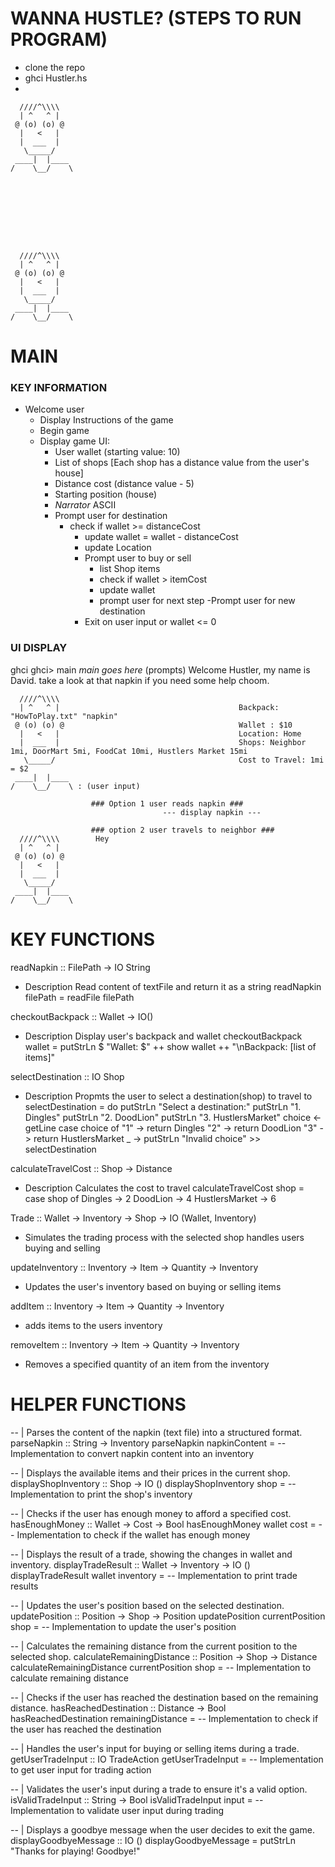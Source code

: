 # WANNA HUSTLE? (STEPS TO RUN PROGRAM)
  - clone the repo
  - ghci Hustler.hs
  -





      ////^\\\\
      | ^   ^ |
     @ (o) (o) @
      |   <   |
      |  ___  |
       \_____/
     ____|  |____
    /    \__/    \
                 








      ////^\\\\
      | ^   ^ |
     @ (o) (o) @
      |   <   |
      |  ___  |
       \_____/
     ____|  |____
    /    \__/    \








# MAIN
### KEY INFORMATION

- Welcome user
  - Display Instructions of the game
  - Begin game
  - Display game UI:
    - User wallet (starting value: 10)
    - List of shops [Each shop has a distance value from the user's house]
    - Distance cost (distance value - 5)
    - Starting position (house)
    - *Narrator* ASCII
    - Prompt user for destination
      - check if wallet >= distanceCost
        - update wallet = wallet - distanceCost
        - update Location
        - Prompt user to buy or sell
            - list Shop items
            - check if wallet > itemCost
            - update wallet
            - prompt user for next step
        -Prompt user for new destination
        - Exit on user input or wallet <= 0
   
### UI DISPLAY
  ghci <fileName>
  ghci> main
  *main goes here* (prompts)
                    Welcome Hustler, my name is David. take a look at that napkin if you need some help choom.
                    
      ////^\\\\ 
      | ^   ^ |                                        Backpack: "HowToPlay.txt" "napkin" 
     @ (o) (o) @                                       Wallet : $10
      |   <   |                                        Location: Home
      |  ___  |                                        Shops: Neighbor 1mi, DoorMart 5mi, FoodCat 10mi, Hustlers Market 15mi 
       \_____/                                         Cost to Travel: 1mi = $2
     ____|  |____  
    /    \__/    \ : (user input)
                  
                      ### Option 1 user reads napkin ###
                                      --- display napkin ---

                      ### option 2 user travels to neighbor ###
      ////^\\\\        Hey
      | ^   ^ |
     @ (o) (o) @
      |   <   |
      |  ___  |
       \_____/
     ____|  |____
    /    \__/    \

                  
                  
# KEY FUNCTIONS
readNapkin :: FilePath -> IO String
  - Description
    Read content of textFile and return it as a string
  readNapkin filePath = readFile filePath

checkoutBackpack :: Wallet -> IO()
 - Description
     Display user's backpack and wallet
     checkoutBackpack wallet = putStrLn $ "Wallet: $" ++ show wallet ++ "\nBackpack: [list of items]"

selectDestination :: IO Shop
 - Description
     Propmts the user to select a destination(shop) to travel to
  selectDestination = do
  putStrLn "Select a destination:"
  putStrLn "1. Dingles"
  putStrLn "2. DoodLion"
  putStrLn "3. HustlersMarket"
  choice <- getLine
  case choice of
    "1" -> return Dingles
    "2" -> return DoodLion
    "3" -> return HustlersMarket
    _   -> putStrLn "Invalid choice" >> selectDestination
   

 calculateTravelCost :: Shop -> Distance
   - Description
       Calculates the cost to travel
     calculateTravelCost shop = case shop of
      Dingles         -> 2
      DoodLion        -> 4
      HustlersMarket  -> 6

Trade :: Wallet -> Inventory -> Shop -> IO (Wallet, Inventory)
  - Simulates the trading process with the selected shop
      handles users buying and selling

updateInventory :: Inventory -> Item -> Quantity -> Inventory
  - Updates the user's inventory based on buying or selling items
    
   
addItem :: Inventory -> Item -> Quantity -> Inventory
  - adds items to the users inventory

removeItem :: Inventory -> Item -> Quantity -> Inventory
  - Removes a specified quantity of an item from the inventory
    









# HELPER FUNCTIONS

-- | Parses the content of the napkin (text file) into a structured format.
parseNapkin :: String -> Inventory
parseNapkin napkinContent = -- Implementation to convert napkin content into an inventory

-- | Displays the available items and their prices in the current shop.
displayShopInventory :: Shop -> IO ()
displayShopInventory shop = -- Implementation to print the shop's inventory

-- | Checks if the user has enough money to afford a specified cost.
hasEnoughMoney :: Wallet -> Cost -> Bool
hasEnoughMoney wallet cost = -- Implementation to check if the wallet has enough money

-- | Displays the result of a trade, showing the changes in wallet and inventory.
displayTradeResult :: Wallet -> Inventory -> IO ()
displayTradeResult wallet inventory = -- Implementation to print trade results

-- | Updates the user's position based on the selected destination.
updatePosition :: Position -> Shop -> Position
updatePosition currentPosition shop = -- Implementation to update the user's position

-- | Calculates the remaining distance from the current position to the selected shop.
calculateRemainingDistance :: Position -> Shop -> Distance
calculateRemainingDistance currentPosition shop = -- Implementation to calculate remaining distance

-- | Checks if the user has reached the destination based on the remaining distance.
hasReachedDestination :: Distance -> Bool
hasReachedDestination remainingDistance = -- Implementation to check if the user has reached the destination

-- | Handles the user's input for buying or selling items during a trade.
getUserTradeInput :: IO TradeAction
getUserTradeInput = -- Implementation to get user input for trading action

-- | Validates the user's input during a trade to ensure it's a valid option.
isValidTradeInput :: String -> Bool
isValidTradeInput input = -- Implementation to validate user input during trading

-- | Displays a goodbye message when the user decides to exit the game.
displayGoodbyeMessage :: IO ()
displayGoodbyeMessage = putStrLn "Thanks for playing! Goodbye!"
